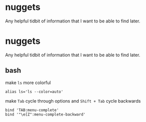 # nuggets
Any helpful tidbit of information that I want to be able to find later.

# nuggets
Any helpful tidbit of information that I want to be able to find later.

## bash

make `ls` more colorful
```
alias ls='ls --color=auto'
```

make `Tab` cycle through options and `Shift + Tab` cycle backwards
```
bind 'TAB:menu-complete'
bind '"\e[Z":menu-complete-backward'
```

